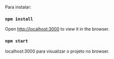 Para instalar:

### `npm install`

Open [http://localhost:3000](http://localhost:3000) to view it in the browser.

### `npm start`

localhost:3000 para visualizar o projeto no browser.
